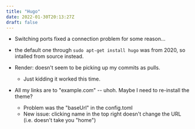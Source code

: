 ```yaml
---
title: "Hugo"
date: 2022-01-30T20:13:27Z
draft: false
---
```



- Switching ports fixed a connection problem for some reason... 
- the default one through `sudo apt-get install hugo` was from 2020, so intalled from source instead.


- Render: doesn't seem to be picking up my commits as pulls.
    - Just kidding it worked this time.


- All my links are to "example.com" -- uhoh. Maybe I need to re-install the theme?
  - Problem was the "baseUrl" in the config.toml
  - New issue: clicking name in the top right doesn't change the URL (i.e. doesn't take you "home")